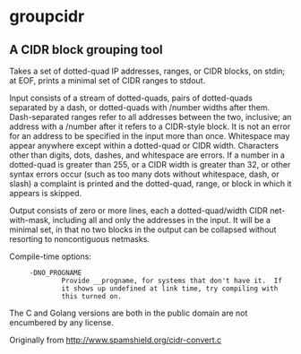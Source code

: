 # groupcidr
## A CIDR block grouping tool

Takes a set of dotted-quad IP addresses, ranges, or CIDR blocks, on
 stdin; at EOF, prints a minimal set of CIDR ranges to stdout.

Input consists of a stream of dotted-quads, pairs of dotted-quads
 separated by a dash, or dotted-quads with /number widths after
 them.  Dash-separated ranges refer to all addresses between the
 two, inclusive; an address with a /number after it refers to a
 CIDR-style block.  It is not an error for an address to be
 specified in the input more than once.  Whitespace may appear
 anywhere except within a dotted-quad or CIDR width.  Characters
 other than digits, dots, dashes, and whitespace are errors.  If a
 number in a dotted-quad is greater than 255, or a CIDR width is
 greater than 32, or other syntax errors occur (such as too many
 dots without whitespace, dash, or slash) a complaint is printed and
 the dotted-quad, range, or block in which it appears is skipped.

Output consists of zero or more lines, each a dotted-quad/width CIDR
 net-with-mask, including all and only the addresses in the input.
 It will be a minimal set, in that no two blocks in the output can
 be collapsed without resorting to noncontiguous netmasks.

Compile-time options:
```
     -DNO_PROGNAME
             Provide __progname, for systems that don't have it.  If
             it shows up undefined at link time, try compiling with
             this turned on.
```
The C and Golang versions are both in the public domain are not
encumbered by any license.

Originally from http://www.spamshield.org/cidr-convert.c 

